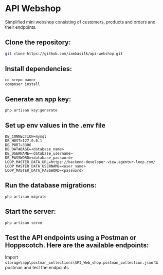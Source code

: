 # API Webshop

Simplified mini webshop consisting of customers, products and orders and their endpoints.

## Clone the repository:

```bash
git clone https://github.com/iambasilk/api-webshop.git
```

## Install dependencies:

```
cd <repo-name>
composer install
```

## Generate an app key:

```
php artisan key:generate

```

## Set up env values in the .env file

```
DB_CONNECTION=mysql
DB_HOST=127.0.0.1
DB_PORT=3306
DB_DATABASE=<database_name>
DB_USERNAME=<database_username>
DB_PASSWORD=<database_password>
LOOP_MASTER_DATA_URL=https://backend-developer.view.agentur-loop.com/
LOOP_MASTER_DATA_USERNAME=<user_name>
LOOP_MASTER_DATA_PASSWORD=<password>
```

## Run the database migrations:

```
php artisan migrate
```

## Start the server:

```
php artisan serve
```

## Test the API endpoints using a Postman or Hoppscotch. Here are the available endpoints:

Import `storage\app\postman_collections\API_Web_shop.postman_collection.json` to postman and test the endpoints

